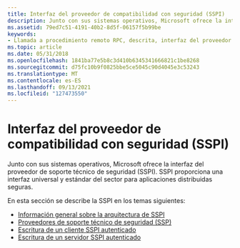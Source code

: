 ```yaml
---
title: Interfaz del proveedor de compatibilidad con seguridad (SSPI)
description: Junto con sus sistemas operativos, Microsoft ofrece la interfaz del proveedor de soporte técnico de seguridad (SSPI). SSPI proporciona una interfaz universal y estándar del sector para aplicaciones distribuidas seguras.
ms.assetid: 79ed7c51-4191-40b2-8d5f-06157f5b99be
keywords:
- Llamada a procedimiento remoto RPC, descrita, interfaz del proveedor de soporte técnico de seguridad
ms.topic: article
ms.date: 05/31/2018
ms.openlocfilehash: 1841ba77e5b8c3d410b6345341666821c1be8268
ms.sourcegitcommit: d75fc10b9f0825bbe5ce5045c90d4045e3c53243
ms.translationtype: MT
ms.contentlocale: es-ES
ms.lasthandoff: 09/13/2021
ms.locfileid: "127473550"
---
```

# <a name="security-support-provider-interface-sspi"></a>Interfaz del proveedor de compatibilidad con seguridad (SSPI)

Junto con sus sistemas operativos, Microsoft ofrece la interfaz del proveedor de soporte técnico de seguridad (SSPI). SSPI proporciona una interfaz universal y estándar del sector para aplicaciones distribuidas seguras.

En esta sección se describe la SSPI en los temas siguientes:

-   [Información general sobre la arquitectura de SSPI](sspi-architectural-overview.md)
-   [Proveedores de soporte técnico de seguridad (SSP)](security-support-providers-ssps-.md)
-   [Escritura de un cliente SSPI autenticado](writing-an-authenticated-sspi-client.md)
-   [Escritura de un servidor SSPI autenticado](writing-an-authenticated-sspi-server.md)

 

 




